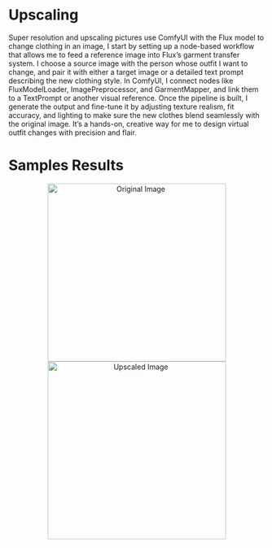 # Upscaling
Super resolution and upscaling pictures
use ComfyUI with the Flux model to change clothing in an image, I start by setting up a node-based workflow that allows me to feed a reference image into Flux’s garment transfer system. I choose a source image with the person whose outfit I want to change, and pair it with either a target image or a detailed text prompt describing the new clothing style. In ComfyUI, I connect nodes like FluxModelLoader, ImagePreprocessor, and GarmentMapper, and link them to a TextPrompt or another visual reference. Once the pipeline is built, I generate the output and fine-tune it by adjusting texture realism, fit accuracy, and lighting to make sure the new clothes blend seamlessly with the original image. It’s a hands-on, creative way for me to design virtual outfit changes with precision and flair.

# Samples Results
<p align="center">
  <img src="https://github.com/user-attachments/assets/2c9a3357-4f58-4a72-bc03-e81db01e30ea" width="350" title="Original Image">
  <img src="https://github.com/user-attachments/assets/dfdcfde9-c6f7-41ed-931c-832f5e20a477" width="350" title="Upscaled Image">
</p>

